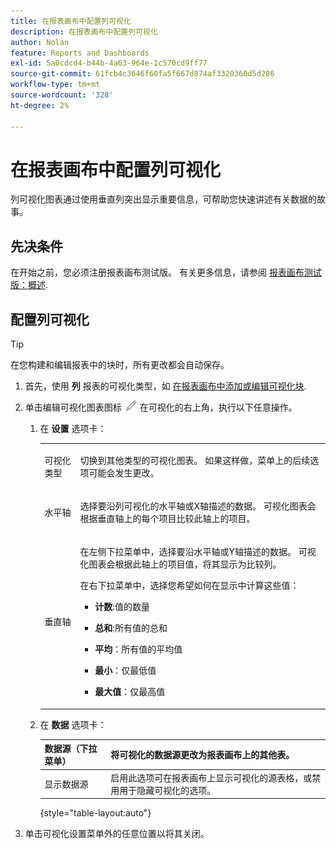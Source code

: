 ```yaml
---
title: 在报表画布中配置列可视化
description: 在报表画布中配置列可视化
author: Nolan
feature: Reports and Dashboards
exl-id: 5a0cdcd4-b44b-4a63-964e-1c570cd9ff77
source-git-commit: 61fcb4c3646f60fa5f667d874af3320360d5d286
workflow-type: tm+mt
source-wordcount: '328'
ht-degree: 2%

---
```



# 在报表画布中配置列可视化

列可视化图表通过使用垂直列突出显示重要信息，可帮助您快速讲述有关数据的故事。

## 先决条件

在开始之前，您必须注册报表画布测试版。 有关更多信息，请参阅 [报表画布测试版：概述](/help/quicksilver/product-announcements/betas/reporting-canvas-beta/reporting-canvas-beta-overview.md).

## 配置列可视化

>[!TIP]
>
>在您构建和编辑报表中的块时，所有更改都会自动保存。

1. 首先，使用 **列** 报表的可视化类型，如 [在报表画布中添加或编辑可视化块](../../../reports-and-dashboards/reporting-canvas/visualization-blocks/add-or-edit-report-visualization.md).

1. 单击编辑可视化图表图标 ![](assets/edit-icon.png) 在可视化的右上角，执行以下任意操作。

   1. 在 **设置** 选项卡：

      <table style="table-layout:auto">
       <col>
       <col>
       <tbody>
        <tr>
         <td role="rowheader">可视化类型</td>
         <td><p>切换到其他类型的可视化图表。 如果这样做，菜单上的后续选项可能会发生更改。</p></td>
        </tr>
        <tr>
         <td role="rowheader">水平轴</td>
         <td><p>选择要沿列可视化的水平轴或X轴描述的数据。 可视化图表会根据垂直轴上的每个项目比较此轴上的项目。</p></td>
        </tr>
        <tr>
         <td role="rowheader">垂直轴</td>
         <td><p>在左侧下拉菜单中，选择要沿水平轴或Y轴描述的数据。 可视化图表会根据此轴上的项目值，将其显示为比较列。</p><p>在右下拉菜单中，选择您希望如何在显示中计算这些值：</p>
          <ul>
           <li><p><b>计数</b>:值的数量</p></li>
           <li><p><b>总和</b>:所有值的总和 </p></li>
           <li><p><b>平均</b>：所有值的平均值</p></li>
           <li><p><b>最小</b>：仅最低值</p></li>
           <li><p><b>最大值</b>：仅最高值</p></li>
          </ul></td>
        </tr>
       </tbody>
      </table>

   1. 在 **数据** 选项卡：

      | 数据源（下拉菜单） | 将可视化的数据源更改为报表画布上的其他表。 |
      |---|---|
      | 显示数据源 | 启用此选项可在报表画布上显示可视化的源表格，或禁用用于隐藏可视化的选项。 |

      {style=&quot;table-layout:auto&quot;}

      <!--   
      NOLAN-FLAG: convert table to html. 
      -->

1. 单击可视化设置菜单外的任意位置以将其关闭。
